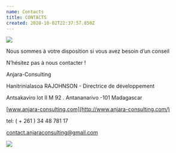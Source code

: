```yaml
---
name: Contacts
title: CONTACTS
created: 2020-10-02T22:37:57.850Z
---
```


<div className="container">

![](/media/img/communities3.jpg)

Nous sommes à votre disposition si vous avez besoin d’un conseil

N’hésitez pas à nous contacter !

Anjara-Consulting

Hanitrinialasoa RAJOHNSON - Directrice de développement

Antsakaviro lot II M 92 . Antananarivo -101 Madagascar

[www.anjara-consulting.com](http://www.anjara-consulting.com/)

tel: ( + 261 ) 34 48 781 17

[contact.anjaraconsulting@gmail.com](mailto:contact.anjaraconsulting@gmail.com)

![](/media/img/pro4.jpg)

</div>

<!-- ![](/media/img/metier3.jpg) -->